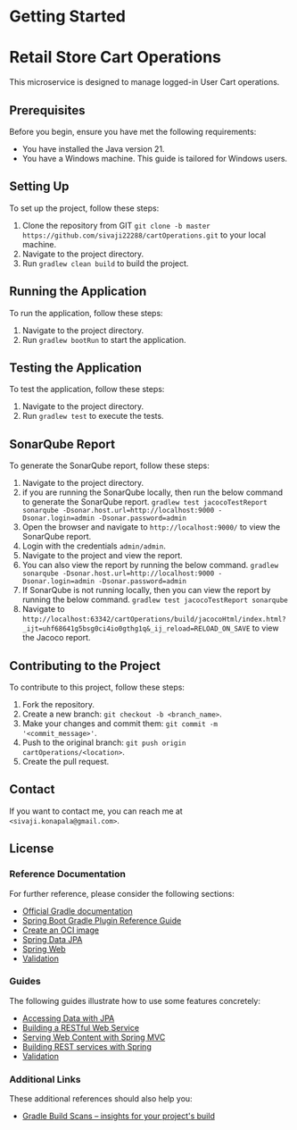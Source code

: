 # Getting Started

# Retail Store Cart Operations

This microservice is designed to manage logged-in User Cart operations.


## Prerequisites

Before you begin, ensure you have met the following requirements:

* You have installed the Java version 21.
* You have a Windows machine. This guide is tailored for Windows users.

## Setting Up

To set up the project, follow these steps:

1. Clone the repository from GIT `git clone -b master https://github.com/sivaji22288/cartOperations.git` to your local machine.
2. Navigate to the project directory.
3. Run `gradlew clean build` to build the project.

## Running the Application

To run the application, follow these steps:

1. Navigate to the project directory.
2. Run `gradlew bootRun` to start the application.

## Testing the Application

To test the application, follow these steps:

1. Navigate to the project directory.
2. Run `gradlew test` to execute the tests.

## SonarQube Report

To generate the SonarQube report, follow these steps:

1. Navigate to the project directory.
2. if you are running the SonarQube locally, then run the below command to generate the SonarQube report.
   `gradlew test jacocoTestReport sonarqube -Dsonar.host.url=http://localhost:9000 -Dsonar.login=admin -Dsonar.password=admin`
3. Open the browser and navigate to `http://localhost:9000/` to view the SonarQube report.
4. Login with the credentials `admin/admin`.
5. Navigate to the project and view the report.
6. You can also view the report by running the below command.
   `gradlew sonarqube -Dsonar.host.url=http://localhost:9000 -Dsonar.login=admin -Dsonar.password=admin`
7. If SonarQube is not running locally, then you can view the report by running the below command.
   `gradlew test jacocoTestReport sonarqube`
8. Navigate to `http://localhost:63342/cartOperations/build/jacocoHtml/index.html?_ijt=uhf68641g5bsg0ci4io0gthg1q&_ij_reload=RELOAD_ON_SAVE` to view the Jacoco report.

## Contributing to the Project

To contribute to this project, follow these steps:

1. Fork the repository.
2. Create a new branch: `git checkout -b <branch_name>`.
3. Make your changes and commit them: `git commit -m '<commit_message>'`.
4. Push to the original branch: `git push origin cartOperations/<location>`.
5. Create the pull request.

## Contact

If you want to contact me, you can reach me at `<sivaji.konapala@gmail.com>`.

## License


### Reference Documentation
For further reference, please consider the following sections:

* [Official Gradle documentation](https://docs.gradle.org)
* [Spring Boot Gradle Plugin Reference Guide](https://docs.spring.io/spring-boot/docs/3.3.2/gradle-plugin/reference/html/)
* [Create an OCI image](https://docs.spring.io/spring-boot/docs/3.3.2/gradle-plugin/reference/html/#build-image)
* [Spring Data JPA](https://docs.spring.io/spring-boot/docs/3.3.2/reference/htmlsingle/index.html#data.sql.jpa-and-spring-data)
* [Spring Web](https://docs.spring.io/spring-boot/docs/3.3.2/reference/htmlsingle/index.html#web)
* [Validation](https://docs.spring.io/spring-boot/docs/3.3.2/reference/htmlsingle/index.html#io.validation)

### Guides
The following guides illustrate how to use some features concretely:

* [Accessing Data with JPA](https://spring.io/guides/gs/accessing-data-jpa/)
* [Building a RESTful Web Service](https://spring.io/guides/gs/rest-service/)
* [Serving Web Content with Spring MVC](https://spring.io/guides/gs/serving-web-content/)
* [Building REST services with Spring](https://spring.io/guides/tutorials/rest/)
* [Validation](https://spring.io/guides/gs/validating-form-input/)

### Additional Links
These additional references should also help you:

* [Gradle Build Scans – insights for your project's build](https://scans.gradle.com#gradle)

